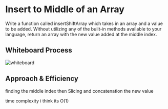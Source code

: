 # Insert to Middle of an Array

Write a function called insertShiftArray which takes in an array and a value to be added. Without utilizing any of the built-in methods available to your language, return an array with the new value added at the middle index.

## Whiteboard Process

![whiteboard](https://raw.githubusercontent.com/QamarAlkhatib/data-structures-and-algorithms-401/main/code401/array-insert-shift/insertShiftArray.png)

## Approach & Efficiency

finding the middle index then Slicing and concatenation the new value 

time complexity i think its O(1)
